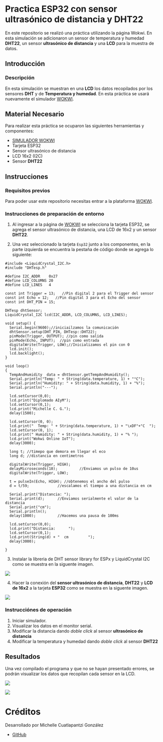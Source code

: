 # Practica ESP32 con sensor ultrasónico de distancia y DHT22
En este repositorio se realizó una práctica utilizando la página Wokwi. En esta simulación se adicionaron un sensor de temperatura y humedad **DHT22**, un sensor **ultrasónico de distancia** y una **LCD** para la muestra de datos.

## Introducción

### Descripción

En esta simulación se muestran en una **LCD** los datos recopilados por los sensores **DHT** y de **Temperatura y humedad**. En esta práctica se usará nuevamente el simulador [WOKWI](https://wokwi.com/).


## Material Necesario

Para realizar esta práctica se ocuparon las siguientes herramientas y componentes:

- [SIMULADOR WOKWI](https://wokwi.com/)
- Tarjeta ESP32
- Sensor ultrasónico de distancia
- LCD 16x2 (I2C)
- Sensor **DHT22**



## Instrucciones

### Requisitos previos

Para poder usar este repositorio necesitas entrar a la plataforma [WOKWI](https://wokwi.com/).


### Instrucciones de preparación de entorno 

1. Al ingresar a la página de [WOKWI](https://wokwi.com/) se selecciona la tarjeta ESP32, se agrega el sensor ultrasónico de distancia, una LCD de 16x2 y un sensor **DHT22**.

2. Una vez seleccionado la tarjeta ```Esp32``` junto a los componentes, en la parte izquierda se encuentra la pestaña de código donde se agrega lo siguiente:

```
#include <LiquidCrystal_I2C.h>
#include "DHTesp.h"

#define I2C_ADDR    0x27
#define LCD_COLUMNS 20
#define LCD_LINES   4

const int Trigger = 13;   //Pin digital 2 para el Trigger del sensor
const int Echo = 12;   //Pin digital 3 para el Echo del sensor
const int DHT_PIN = 15;

DHTesp dhtSensor;
LiquidCrystal_I2C lcd(I2C_ADDR, LCD_COLUMNS, LCD_LINES);

void setup() {
  Serial.begin(9600);//iniciailzamos la comunicación
  dhtSensor.setup(DHT_PIN, DHTesp::DHT22);
  pinMode(Trigger, OUTPUT); //pin como salida
  pinMode(Echo, INPUT);  //pin como entrada
  digitalWrite(Trigger, LOW);//Inicializamos el pin con 0
  lcd.init();
  lcd.backlight();
}

void loop()
{
  TempAndHumidity  data = dhtSensor.getTempAndHumidity();
  Serial.println("Temp: " + String(data.temperature, 1) + "°C");
  Serial.println("Humidity: " + String(data.humidity, 1) + "%");
  Serial.println("---");
  
  lcd.setCursor(0,0);
  lcd.print("Diplomado AIyM");
  lcd.setCursor(0,1);
  lcd.print("Michelle C. G.");
  delay(1500);

  lcd.setCursor(0, 0);
  lcd.print("  Temp: " + String(data.temperature, 1) + "\xDF"+"C  ");
  lcd.setCursor(0, 1);
  lcd.print(" Humidity: " + String(data.humidity, 1) + "% ");
  lcd.print("Wokwi Online IoT");
  delay(3000);

  long t; //timepo que demora en llegar el eco
  long d; //distancia en centimetros

  digitalWrite(Trigger, HIGH);
  delayMicroseconds(10);          //Enviamos un pulso de 10us
  digitalWrite(Trigger, LOW);
  
  t = pulseIn(Echo, HIGH); //obtenemos el ancho del pulso
  d = t/59;             //escalamos el tiempo a una distancia en cm
  
  Serial.print("Distancia: ");
  Serial.print(d);      //Enviamos serialmente el valor de la distancia
  Serial.print("cm");
  Serial.println();
  delay(1000);          //Hacemos una pausa de 100ms

  lcd.setCursor(0,0);
  lcd.print("Distancia:      ");
  lcd.setCursor(0,1);
  lcd.print(String(d) + "  cm         ");
  delay(3000);

}

``` 
3. Instalar la libreria de DHT sensor library for ESPx y LiquidCrystal I2C como se muestra en la siguente imagen.

![](https://github.com/Michellecg/DHT22_y_sensor_ultrasonico/blob/main/Lib_Ult_Temp.PNG)

4. Hacer la conexión del **sensor ultrasónico de distancia**, **DHT22** y **LCD de 16x2** a la tarjeta **ESP32** como se muestra en la siguente imagen.

![](https://github.com/Michellecg/DHT22_y_sensor_ultrasonico/blob/main/Conex_sens.PNG)

### Instrucciónes de operación

1. Iniciar simulador.
2. Visualizar los datos en el monitor serial.
3. Modificar la distancia dando *doble click* al sensor **ultrasónico de distancia**
4. Modificar la temperatura y humedad dando *doble click* al sensor **DHT22**


## Resultados

Una vez compilado el programa y que no se hayan presentado errores, se podrán visualizar los datos que recopilan cada sensor en la LCD.

![](https://github.com/Michellecg/DHT22_y_sensor_ultrasonico/blob/main/Sen_Tem.PNG)

![](https://github.com/Michellecg/DHT22_y_sensor_ultrasonico/blob/main/Sen_Dist.PNG)


# Créditos

Desarrollado por Michelle Cuatlapantzi González

- [GitHub](https://github.com/Michellecg/)